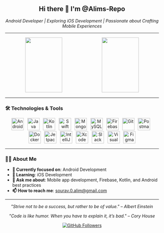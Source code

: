 <h2 align="center">Hi there 👋 I'm @Alims-Repo</h2>

<p align="center">
  <i>Android Developer | Exploring iOS Development | Passionate about Crafting Mobile Experiences</i>
</p>

---

<p align="center">
  <img height="180em" width="49%" src="https://github-readme-stats.vercel.app/api?username=alims-repo&show_icons=true&include_all_commits=true&count_private=true&theme=calm" />
  <img height="180em" width="49%" src="https://github-readme-stats.vercel.app/api/top-langs/?username=alims-repo&layout=compact&theme=calm&langs_count=8" />
</p>

---

### 🛠️ Technologies & Tools
<p align="center">
  <img title="Android" height="40" width="40" src="https://cdn.jsdelivr.net/gh/devicons/devicon/icons/android/android-original.svg" />
  &nbsp;
  <img title="Java" height="40" width="40" src="https://cdn.jsdelivr.net/gh/devicons/devicon/icons/java/java-original.svg" />
  &nbsp;
  <img title="Kotlin" height="40" width="40" src="https://encrypted-tbn0.gstatic.com/images?q=tbn:ANd9GcSZKKrFk1q68BICwyRZrt5IVmoexiPeALv5D2kPK9YJFA&s" />
  &nbsp;
  <img title="Swift UI" height="40" width="40" src="https://img.icons8.com/fluent/512/swiftui.png" />
  &nbsp;
  <img title="MongoDB" height="40" width="40" src="https://www.svgrepo.com/show/331488/mongodb.svg" />
  &nbsp;
  <img title="MySQL" height="40" width="40" src="https://banner2.cleanpng.com/20180411/wre/avf0mauoj.webp" />
  &nbsp;
  <img title="Firebase" height="40" width="40" src="https://uxwing.com/wp-content/themes/uxwing/download/brands-and-social-media/google-firebase-icon.png" />
  &nbsp;
  <img title="Git" height="40" width="40" src="https://cdn.jsdelivr.net/gh/devicons/devicon/icons/git/git-original.svg" />
  &nbsp;
  <img title="Postman" height="40" width="40" src="https://www.vectorlogo.zone/logos/getpostman/getpostman-icon.svg" />
  &nbsp;
  <img title="Docker" height="40" width="40" src="https://cdn.jsdelivr.net/gh/devicons/devicon/icons/docker/docker-original.svg" />
  &nbsp;
  <img title="Jetpack Compose" height="40" width="40" src="https://developer.android.com/static/images/spot-icons/jetpack-compose.svg" />
  &nbsp;
  <img title="IntelliJ IDEA" height="40" width="40" src="https://cdn.jsdelivr.net/gh/devicons/devicon/icons/intellij/intellij-original.svg" />
  &nbsp;
  <img title="Xcode" height="40" width="40" src="https://developer.apple.com/assets/elements/icons/xcode/xcode-128x128.png" />
  &nbsp;
  <img title="Slack" height="40" width="40" src="https://cdn.jsdelivr.net/gh/devicons/devicon/icons/slack/slack-original.svg" />
  &nbsp;
  <img title="Visual Studio Code" height="40" width="40" src="https://cdn.jsdelivr.net/gh/devicons/devicon/icons/vscode/vscode-original.svg" />
  &nbsp;
  <img title="Figma" height="40" width="40" src="https://cdn.jsdelivr.net/gh/devicons/devicon/icons/figma/figma-original.svg" />
</p>


---

### 👨‍💻 About Me
- **💼 Currently focused on**: Android Development
- **🌱 Learning**: iOS Development
- **💬 Ask me about**: Mobile app development, Firebase, Kotlin, and Android best practices
- **📫 How to reach me**: [sourav.0.alim@gmail.com](mailto:sourav.0.alim@gmail.com)

---

<p align="center">
  <i>"Strive not to be a success, but rather to be of value." – Albert Einstein</i>
</p>

<p align="center">
  <i>"Code is like humor. When you have to explain it, it’s bad." – Cory House</i>
</p>

<p align="center">
  <a href="https://github.com/alims-repo"><img src="https://img.shields.io/github/followers/alims-repo?label=Follow&style=social" alt="GitHub Followers"></a>
</p>
